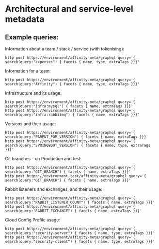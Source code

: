 # Architectural and service-level metadata

## Example queries:

Information about a team / stack / service (with tokenising):

    http post https://environment/affinity-meta/graphql query='{ search(query:"expenses") { facets { name, type, extraTags }}}'

Information for a team:

    http post https://environment/affinity-meta/graphql query='{ search(query:"Affinity") { facets { name, type, extraTags }}}'

Infrastructure and its usage:

    http post https://environment/affinity-meta/graphql query='{ search(query:"infra:mysql") { facets { name, extraTags }}}'
    http post https://environment/affinity-meta/graphql query='{ search(query:"infra:rabbitmq") { facets { name, extraTags }}}'

Versions and their usage:

    http post https://environment/affinity-meta/graphql query='{ search(query:"PARENT_POM_VERSION") { facets { name, extraTags }}}'
    http post https://environment/affinity-meta/graphql query='{ search(query:"SPRINGBOOT_VERSION") { facets { name, type, extraTags }}}'

Git branches - on Production and test:

    http post https://environment/affinity-meta/graphql query='{ search(query:"GIT_BRANCH") { facets { name, extraTags }}}'
    http post https://environment-test/affinity-meta/graphql query='{ search(query:"GIT_BRANCH") { facets { name, extraTags }}}'

Rabbit listeners and exchanges, and their usage:

    http post https://environment/affinity-meta/graphql query='{ search(query:"RABBIT_LISTENER_COUNT") { facets { name, extraTags }}}'
    http post https://environment/affinity-meta/graphql query='{ search(query:"RABBIT_EXCHANGE") { facets { name, extraTags }}}'

Cloud Config Profile usage:

    http post https://environment/affinity-meta/graphql query='{ search(query:"security-server") { facets { name, type, extraTags }}}'
    http post https://environment/affinity-meta/graphql query='{ search(query:"security-client") { facets { name, type, extraTags }}}'
